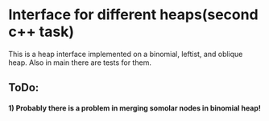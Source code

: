 # Interface for different heaps(second c++ task)
This is a heap interface implemented on a binomial, leftist, and oblique heap. Also in main there are tests for them.
## ToDo:
#### 1) Probably there is a problem in merging somolar nodes in binomial heap!
